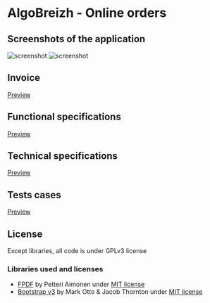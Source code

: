 
# AlgoBreizh - Online orders

## Screenshots of the application
![screenshot](https://i.gyazo.com/e4ee2ac9ee839dc2a9ef2f6fd0646c1b.gif)
![screenshot](https://i.gyazo.com/f12ab3c87d77e826d04f4631216d1585.png)
## Invoice
[Preview](https://i.gyazo.com/aa50d7889abfa27187737c13536d970d.png)
## Functional specifications 
[Preview](https://github.com/AzzRun/AlgoBreizh/raw/master/documentation/Analyse/Spécifications_fonctionnelles.docx)

## Technical specifications 
[Preview](https://github.com/AzzRun/AlgoBreizh/raw/master/documentation/Analyse/Spécifications_Techniques.docx)

## Tests cases
[Preview](https://github.com/AzzRun/AlgoBreizh/raw/master/documentation/Analyse/Algobreizh_Tests.xlsx)

## License
Except libraries, all code is under GPLv3 license

### Libraries used and licenses
- [FPDF](https://github.com/Setasign/FPDF) by Petteri Aimonen <jpa at nanopb.mail.kapsi.fi> under [MIT license](https://github.com/Setasign/FPDF/blob/master/license.txt) 
 - [Bootstrap v3](https://github.com/twbs/bootstrap) by Mark Otto & Jacob Thornton under [MIT license](https://github.com/twbs/bootstrap/blob/v4-dev/LICENSE) 
